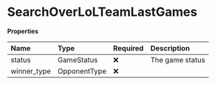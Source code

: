 # SearchOverLoLTeamLastGames

**Properties**

| Name        | Type         | Required | Description     |
| :---------- | :----------- | :------- | :-------------- |
| status      | GameStatus   | ❌       | The game status |
| winner_type | OpponentType | ❌       |                 |
